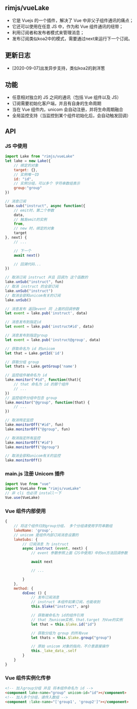 ## rimjs/vueLake

- 它是 Vuejs 的一个插件，解决了 Vue 中非父子组件通讯的痛点；
- 它还可以使用在任意 JS 中，作为和 Vue 组件通讯的纽带；
- 利用订阅者和发布者模式来管理消息；
- 发布订阅类似koa2中的模式，需要通过next来运行下一个订阅。


## 更新日志

- [2020-09-07]出发异步支持，类似koa2的剥洋葱

## 功能

- 任意相对独立的 JS 之间的通讯（包括 Vue 组件以及 JS）
- 订阅需要初始化客户端，并且有自身的生命周期
- 当在 Vue 组件内，unicom 会自动注册，并将生命周期融合
- 全局监控支持（当监控到某个组件初始化后，会自动触发回调）

## API

### JS 中使用

```javascript
import Lake from "rimjs/vueLake"
let lake = new Lake({
    // 绑定的对象
    target: {},
    // 实例唯一ID
    id: "id",
    // 实例分组，可以多个 字符串数组表示
    group:"group"
})

// 消息订阅
lake.sub("instruct", async function({
    // emit时，第二个参数
    data,
    // 触发emit的实例
    from,
    // new 时，绑定的对象
    target
}, next) {
    // ...

    // 下一个
    await next()

    // 回溯代码...
})

// 取消订阅 instruct 并且 回调为 这个函数的
lake.unSub("instruct", fun)
// 取消 instruct 的全部订阅
lake.unSub("instruct")
// 取消全部和unicom有关的订阅
lake.unSub()

// 消息发布 返回event 同 上面的回调参数
let event = lake.pub('instruct', data)

// 消息发布到指定id
let event = lake.pub('instruct#id', data)

// 消息发布到指定group
let event = lake.pub('instruct@group', data)

// 获取命名为 id 的unicom
let that = Lake.getId('id')

// 获取分组 group
let thats = Lake.getGroup('name')

// 监控组件被命名为 id
lake.monitor("#id", function(that){
    // that 命名为 id 的那个组件
    // ...
})
// 监控组件分组中包含 group
lake.monitor("@group", function(that) {
    // ...
})

// 取消特定监控
lake.monitorOff("#id", fun)
lake.monitorOff("@group", fun)

// 取消指定所有监控
lake.monitorOff("#id")
lake.monitorOff("@group")

// 取消全部和unicom有关的监控
lake.monitorOff()

```

### main.js 注册 Unicom 插件

```javascript
import Vue from "vue"
import VueLake from "rimjs/vueLake"
// 非 cli 也必须 install一下
Vue.use(VueLake)
```

### Vue 组件内部使用

```javascript
{
    // 将这个组件归到group分组， 多个分组请使用字符串数组
    lakeName: 'group',
    // unicom 是组件内部订阅消息设置的
    lakeSubs: {
        // 订阅消息 为 instruct
        async instruct (event, next) {
            // event 参数参照上面《JS中使用》中的on方法回调参数

            await next

            // ...

        }
    },
    method: {
        doExec () {
            // 发布订阅消息
            // instruct 本组件如果订阅，也能收到
            this.$lake("instruct", arg)

            // 获取被命名为 id的组件引用
            // that 为unicom实例，that.target 为Vue的实例
            let that = this.$lake.id("id")

            // 获取分组为 group 的所有vue
            let thats = this.$lake.group("group")

            // 原始 unicom 对象的指向，不介意直接操作
            this._lake_data_.self
        }
    }
}
```

### Vue 组件实例化传参

```html
<!-- 加入group分组 并且 将本组件命名为 id -->
<component lake-name="group" unicom-id="id"></component>
<!-- 加入多个分组，请传入数组 -->
<component :lake-name="['group1', 'group2']"></component>
```
